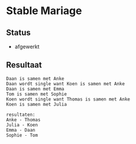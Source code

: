 # Stable Mariage

## Status
- afgewerkt

## Resultaat

```
Daan is samen met Anke
Daan wordt single want Koen is samen met Anke
Daan is samen met Emma
Tom is samen met Sophie
Koen wordt single want Thomas is samen met Anke
Koen is samen met Julia

resultaten:
Anke - Thomas
Julia - Koen
Emma - Daan
Sophie - Tom
```